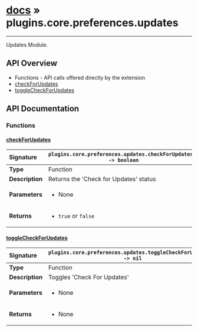 # [docs](index.md) » plugins.core.preferences.updates
---

Updates Module.

## API Overview
* Functions - API calls offered directly by the extension
 * [checkForUpdates](#checkforupdates)
 * [toggleCheckForUpdates](#togglecheckforupdates)

## API Documentation

### Functions

#### [checkForUpdates](#checkforupdates)
| <span style="float: left;">**Signature**</span> | <span style="float: left;">`plugins.core.preferences.updates.checkForUpdates() -> boolean` </span>                                                          |
| -----------------------------------------------------|---------------------------------------------------------------------------------------------------------|
| **Type**                                             | Function                                                                                         |
| **Description**                                      | Returns the 'Check for Updates' status                                                                                         |
| **Parameters**                                       | <ul><li>None</li></ul>   |
| **Returns**                                          | <ul><li><code>true</code> or <code>false</code></li></ul>            |

#### [toggleCheckForUpdates](#togglecheckforupdates)
| <span style="float: left;">**Signature**</span> | <span style="float: left;">`plugins.core.preferences.updates.toggleCheckForUpdates() -> nil` </span>                                                          |
| -----------------------------------------------------|---------------------------------------------------------------------------------------------------------|
| **Type**                                             | Function                                                                                         |
| **Description**                                      | Toggles 'Check For Updates'                                                                                         |
| **Parameters**                                       | <ul><li>None</li></ul>   |
| **Returns**                                          | <ul><li>None</li></ul>            |

